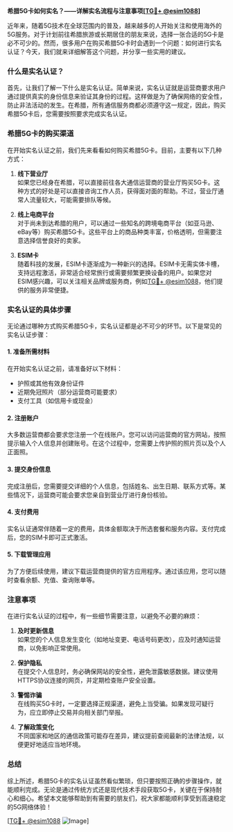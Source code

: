 **希腊5G卡如何实名？——详解实名流程与注意事项[[TG💪+ @esim1088](https://t.me/s/esim1088)]**

近年来，随着5G技术在全球范围内的普及，越来越多的人开始关注和使用海外的5G服务。对于计划前往希腊旅游或长期居住的朋友来说，选择一张合适的5G卡是必不可少的。然而，很多用户在购买希腊5G卡时会遇到一个问题：如何进行实名认证？今天，我们就来详细解答这个问题，并分享一些实用的建议。

### 什么是实名认证？

首先，让我们了解一下什么是实名认证。简单来说，实名认证就是运营商要求用户通过提供真实的身份信息来验证其身份的过程。这样做是为了确保网络的安全性，防止非法活动的发生。在希腊，所有通信服务商都必须遵守这一规定，因此，购买希腊5G卡后，您需要按照要求完成实名认证。

### 希腊5G卡的购买渠道

在开始实名认证之前，我们先来看看如何购买希腊5G卡。目前，主要有以下几种方式：

1. **线下营业厅**  
   如果您已经身在希腊，可以直接前往各大通信运营商的营业厅购买5G卡。这种方式的好处是可以直接咨询工作人员，获得面对面的帮助。不过，营业厅通常人流量较大，可能需要排队等候。

2. **线上电商平台**  
   对于尚未到达希腊的用户，可以通过一些知名的跨境电商平台（如亚马逊、eBay等）购买希腊5G卡。这些平台上的商品种类丰富，价格透明，但需要注意选择信誉良好的卖家。

3. **ESIM卡**  
   随着科技的发展，ESIM卡逐渐成为一种新兴的选择。ESIM卡无需实体卡槽，支持远程激活，非常适合经常旅行或需要频繁更换设备的用户。如果您对ESIM感兴趣，可以关注相关品牌或服务商，例如[TG💪+ @esim1088](https://t.me/s/esim1088)，他们提供的服务非常便捷。

### 实名认证的具体步骤

无论通过哪种方式购买希腊5G卡，实名认证都是必不可少的环节。以下是常见的实名认证步骤：

#### 1. 准备所需材料
在开始实名认证之前，请准备好以下材料：
- 护照或其他有效身份证件
- 近期免冠照片（部分运营商可能要求）
- 支付工具（如信用卡或现金）

#### 2. 注册账户
大多数运营商都会要求您注册一个在线账户。您可以访问运营商的官方网站，按照提示输入个人信息并创建账号。在这个过程中，您需要上传护照的照片页以及个人正面照。

#### 3. 提交身份信息
完成注册后，您需要提交详细的个人信息，包括姓名、出生日期、联系方式等。某些情况下，运营商可能会要求您亲自到营业厅进行身份核验。

#### 4. 支付费用
实名认证通常伴随着一定的费用，具体金额取决于所选套餐和服务内容。支付完成后，您的SIM卡即可正式激活。

#### 5. 下载管理应用
为了方便后续使用，建议下载运营商提供的官方应用程序。通过该应用，您可以随时查看余额、充值、查询账单等。

### 注意事项

在进行实名认证的过程中，有一些细节需要注意，以避免不必要的麻烦：

1. **及时更新信息**  
   如果您的个人信息发生变化（如地址变更、电话号码更改），应及时通知运营商，以免影响正常使用。

2. **保护隐私**  
   在提交个人信息时，务必确保网站的安全性，避免泄露敏感数据。建议使用HTTPS协议连接的网页，并定期检查账户安全设置。

3. **警惕诈骗**  
   在线购买5G卡时，一定要选择正规渠道，避免上当受骗。如果发现可疑行为，应立即停止交易并向相关部门举报。

4. **了解政策变化**  
   不同国家和地区的通信政策可能存在差异，建议提前查阅最新的法律法规，以便更好地适应当地环境。

### 总结

综上所述，希腊5G卡的实名认证虽然看似繁琐，但只要按照正确的步骤操作，就能顺利完成。无论是通过传统方式还是现代技术手段获取5G卡，关键在于保持耐心和细心。希望本文能够帮助到有需要的朋友们，祝大家都能顺利享受到高速稳定的5G网络体验！

[[TG💪+ @esim1088](https://t.me/s/esim1088) ![Image](https://i.postimg.cc/4NQfJmqS/Snipaste-2025-05-13-00-14-12.png)]
